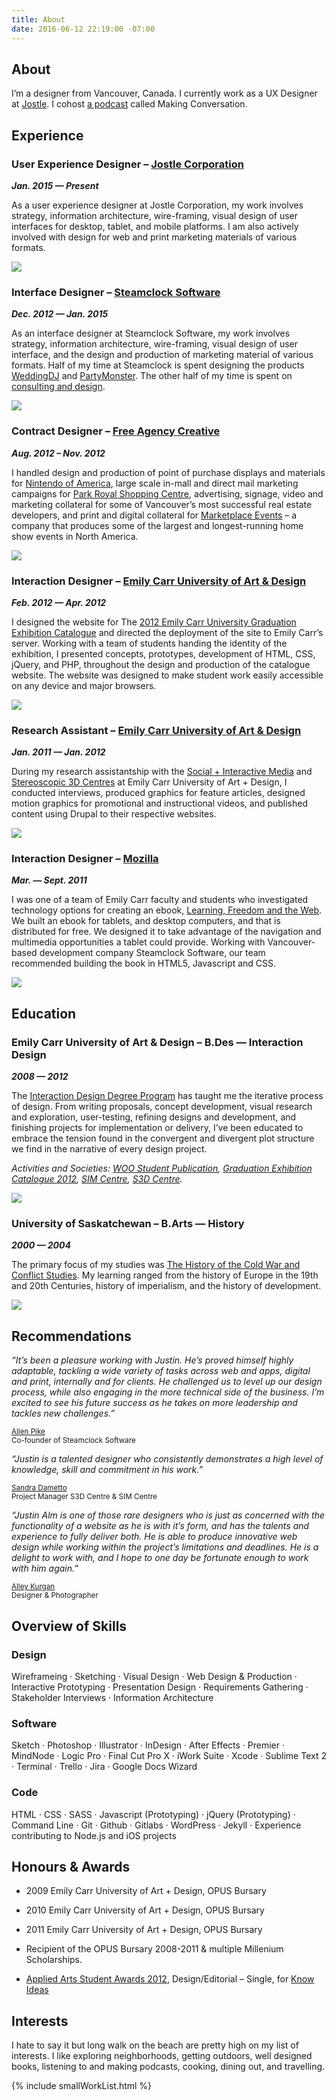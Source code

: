 ```yaml
---
title: About
date: 2016-06-12 22:19:00 -07:00
---
```


<article class="cf">
    <div class="fl measure ph4 pb4 f4-m f3-l lh-copy">
        <h1>About</h1>
        <p>I’m a designer from Vancouver, Canada. I currently work as a UX Designer at <a href="http://www.jostle.me/">Jostle</a>. I cohost <a href="http://makingconversation.ca/" title="Making Conversation Podcast">a podcast</a> called Making Conversation.</p>
    </div>
    <div class="fl w-100 ph4 lh-copy">
        <h2><strong>Experience</strong></h2>
    </div>
    <!-- Jostle -->
    <div class="cf pb4">
        <div class="fl w-100 w-50-ns ph4 lh-copy">
            <h3 class="mv0"><strong>User Experience Designer – <a href="http://www.jostle.me/">Jostle Corporation</a></strong></h3>
            <p class="mt0"><strong><em>Jan. 2015 — Present</em></strong></p>
            <p>As a user experience designer at Jostle Corporation, my work involves strategy, information architecture, wire-framing, visual design of user interfaces for desktop, tablet, and mobile platforms. I am also actively involved with design for web and print marketing materials of various formats.</p>
        </div>
        <div class="fl w-100 w-50-ns ph4 mb2">
            <img class="w-100" src="/uploads/jostle.jpg">
        </div>
    </div>
    <!-- Steamclock -->
    <div class="cf pb4">
        <div class="fl w-100 w-50-ns ph4 lh-copy">
            <h3 class="mv0"><strong>Interface Designer – <a href="http://www.steamclock.com/">Steamclock Software</a></strong></h3>
            <p class="mt0"><strong><em>Dec. 2012 — Jan. 2015</em></strong></p>
            <p class="mb2">As an interface designer at Steamclock Software, my work involves strategy, information architecture, wire-framing, visual design of user interface, and the design and production of marketing material of various formats. Half of my time at Steamclock is spent designing the products <a href="http://www.steamclock.com/weddingdj/">WeddingDJ</a> and <a href="http://www.steamclock.com/partymonster/">PartyMonster</a>. The other half of my time is spent on <a href="http://www.steamclock.com/services/">consulting and design</a>.</p>
        </div>
        <div class="fl w-100 w-50-ns ph4 mb2">
            <img class="w-100" src="/uploads/steamclock.jpg">
        </div>
    </div>
    <!-- Free Agency -->
    <div class="cf pb4">
        <div class="fl w-100 w-50-ns ph4 lh-copy">
            <h3 class="mv0"><strong>Contract Designer – <a href="http://freeagencycreative.com/">Free Agency Creative</a></strong></h3>
            <p class="mt0"><strong><em>Aug. 2012 – Nov. 2012</em></strong></p>
            <p>I handled design and production of point of purchase displays and materials for <a href="http://www.nintendo.com/">Nintendo of America</a>, large scale in-mall and direct mail marketing campaigns for <a href="http://www.shopparkroyal.com/">Park Royal Shopping Centre</a>, advertising, signage, video and marketing collateral for some of Vancouver’s most successful real estate developers, and print and digital collateral for <a href="http://www.nintendo.com/">Marketplace Events</a> – a company that produces some of the largest and longest-running home show events in North America.</p>
            </div>
        <div class="fl w-100 w-50-ns ph4 mb2">
            <img class="w-100" src="/uploads/freeagencycreative.jpg">
        </div>
    </div>
</article>

<div class="cf pb4">
    <div class="fl w-100 w-50-ns ph4 lh-copy">
        <h3 class="mv0"><strong>Interaction Designer – <a href="http://www.ecuad.ca/">Emily Carr University of Art &amp; Design</a></strong></h3>
        <p class="mt0"><strong><em>Feb. 2012 — Apr. 2012</em></strong></p>
        <p>I designed the website for The <a href="http://grad2012.ecuad.ca/">2012 Emily Carr University Graduation Exhibition Catalogue</a> and directed the deployment of the site to Emily Carr’s server. Working with a team of students handing the identity of the exhibition, I presented concepts, prototypes, development of HTML, CSS, jQuery, and PHP, throughout the design and production of the catalogue website. The website was designed to make student work easily accessible on any device and major browsers.</p>
    </div>
    <div class="fl w-100 w-50-ns ph4 mb2 lh-copy">
        <img class="w-100" src="/uploads/studiogrey.jpg">
    </div>
</div>

<div class="cf pb4">
    <div class="fl w-100 w-50-ns ph4 mb2 lh-copy">
        <h3 class="mv0"><strong>Research Assistant – <a href="http://www.ecuad.ca/">Emily Carr University of Art &amp; Design</a></strong></h3>
        <p class="mt0"><strong><em>Jan. 2011 — Jan. 2012</em></strong></p>
        <p>During my research assistantship with the <a href="http://research.ecuad.ca/simcentre/">Social + Interactive Media</a> and <a href="http://research.ecuad.ca/s3dcentre/">Stereoscopic 3D Centres</a> at Emily Carr University of Art + Design, I conducted interviews, produced graphics for feature articles, designed motion graphics for promotional and instructional videos, and published content using Drupal to their respective websites.</p>
    </div>
    <div class="fl w-100 w-50-ns ph4 mb2 lh-copy">
        <img class="w-100" src="http://placehold.it/600x400">
    </div>
</div>

<div class="cf pb4">
    <div class="fl w-100 w-50-ns ph4 mb2 lh-copy">
        <h3 class="mv0"><strong>Interaction Designer – <a href="https://www.mozilla.org/en-US/">Mozilla</a></strong></h3>
        <p class="mt0"><strong><em>Mar. — Sept. 2011</em></strong></p>
        <p>I was one of a team of Emily Carr faculty and students who investigated technology options for creating an ebook, <a href="http://learningfreedomandtheweb.org/">Learning, Freedom and the Web</a>. We built an ebook for tablets, and desktop computers, and that is distributed for free. We designed it to take advantage of the navigation and multimedia opportunities a tablet could provide. Working with Vancouver-based development company Steamclock Software, our team recommended building the book in HTML5, Javascript and CSS.</p>
    </div>
    <div class="fl w-100 w-50-ns ph4 mb2 lh-copy">
        <p><img class="w-100" src="http://placehold.it/600x400"></p>
    </div>
</div>

<div class="cf">
    <div class="fl w-100 ph4 mb2 lh-copy">
        <h2><strong>Education</strong></h2>
    </div>
</div>

<div class="cf">
    <div class="fl w-100 w-50-ns ph4 mb2 lh-copy">
        <h3 class="mv0"><strong>Emily Carr University of Art &amp; Design – B.Des — Interaction Design</strong></h3>
        <p class="mt0"><strong><em>2008 — 2012</em></strong></p>
        <p>The <a href="http://design.ecuad.ca/">Interaction Design Degree Program</a> has taught me the iterative process of design. From writing proposals, concept development, visual research and exploration, user-testing, refining designs and development, and finishing projects for implementation or delivery, I’ve been educated to embrace the tension found in the convergent and divergent plot structure we find in the narrative of every design project.</p>
        <p><em>Activities and Societies: <a href="http://www.woopublication.ca/">WOO Student Publication</a>, <a href="http://grad2012.ecuad.ca/">Graduation Exhibition Catalogue 2012</a>, <a href="http://research.ecuad.ca/simcentre/">SIM Centre</a>, <a href="http://research.ecuad.ca/s3dcentre/">S3D Centre</a>.</em></p>
    </div>
    <div class="fl w-100 w-50-ns ph4 mb2 lh-copy">
        <p><img class="w-100" src="http://placehold.it/600x400"></p>
    </div>
</div>

<div class="cf">
    <div class="fl w-100 w-50-ns ph4 mb2 lh-copy lh-copy-l">
        <h3 class="mv0"><strong>University of Saskatchewan – B.Arts — History</strong></h3>
        <p class="mt0"><strong><em>2000 — 2004</em></strong></p>
        <p>The primary focus of my studies was <a href="http://artsandscience.usask.ca/arts-science/humanities-finearts.php">The History of the Cold War and Conflict Studies</a>. My learning ranged from the history of Europe in the 19th and 20th Centuries, history of imperialism, and the history of development.</p>
    </div>
    <div class="fl w-100 w-50-ns ph4 mb2 lh-copy">
        <p><img class="w-100" src="http://placehold.it/600x400"></p>
    </div>
</div>

<div class="cf">
    <div class="fl w-100 ph4 mb2 lh-copy">
        <h2><strong>Recommendations</strong></h2>
    </div>
</div>

<div class="cf">
    <div class="fl w-100 w-50-ns w-33-l ph4 mb2 lh-copy">
        <p><em>“It’s been a pleasure working with Justin. He’s proved himself highly adaptable, tackling a wide variety of tasks across web and apps, digital and print, internally and for clients. He challenged us to level up our design process, while also engaging in the more technical side of the business. I’m excited to see his future success as he takes on more leadership and tackles new challenges.”</em></p>
        <p><small><a href="http://ca.linkedin.com/in/allenpike">Allen Pike</a><br>
        <span class="silver">Co-founder of Steamclock Software</span></small></p>
    </div>
    <div class="fl w-100 w-50-ns w-33-l ph4 mb2 lh-copy">
        <p><em>“Justin is a talented designer who consistently demonstrates a high level of knowledge, skill and commitment in his work.”</em></p>
        <p><small><a href="https://www.linkedin.com/in/sandradametto">Sandra Dametto</a><br>
        <span class="silver">Project Manager S3D Centre &amp; SIM Centre</span></small></p>
    </div>
    <div class="fl w-100 w-50-ns w-33-l ph4 mb2 lh-copy">
        <p><em>“Justin Alm is one of those rare designers who is just as concerned with the functionality of a website as he is with it’s form, and has the talents and experience to fully deliver both. He is able to produce innovative web design while working within the project’s limitations and deadlines. He is a delight to work with, and I hope to one day be fortunate enough to work with him again.”</em></p>
        <p><small><a href="http://alleykurgan.com/">Alley Kurgan</a><br>
        <span class="silver">Designer &amp; Photographer</span></small></p>
    </div>
</div>

<div class="cf">
    <div class="fl measure ph4 mb2 lh-copy">
        <h2><strong>Overview of Skills</strong></h2>
    </div>
</div>
<div class="cf">
    <div class="fl w-100 w-50-ns w-33-l ph4 mb2 lh-copy">
        <h3 class="mv0"><strong>Design</strong></h3>
        <p>Wireframeing · Sketching · Visual Design · Web Design &amp; Production · Interactive Prototyping · Presentation Design · Requirements Gathering · Stakeholder Interviews · Information Architecture</p>
    </div>
    <div class="fl w-100 w-50-ns w-33-l ph4 mb2 lh-copy">
        <h3 class="mv0"><strong>Software</strong></h3>
        <p>Sketch · Photoshop · Illustrator · InDesign · After Effects · Premier · MindNode · Logic Pro · Final Cut Pro X · iWork Suite · Xcode · Sublime Text 2 · Terminal · Trello · Jira · Google Docs Wizard</p>
    </div>
    <div class="fl w-100 w-50-ns w-33-l ph4 mb2 lh-copy">
        <h3 class="mv0"><strong>Code</strong></h3>
        <p>HTML · CSS · SASS · Javascript (Prototyping) · jQuery (Prototyping) · Command Line · Git · Github · Gitlabs · WordPress · Jekyll · Experience contributing to Node.js and iOS projects</p>
    </div>
</div>

<div class="cf">
    <div class="fl m-100 w-50-ns w-50-l ph4 mb2 lh-copy">
        <h2><strong>Honours &amp; Awards</strong></h2>
        <ul>
            <li><p>2009 Emily Carr University of Art + Design, OPUS Bursary</p></li>
            <li><p>2010 Emily Carr University of Art + Design, OPUS Bursary</p></li>
            <li><p>2011 Emily Carr University of Art + Design, OPUS Bursary</p></li>
            <li><p>Recipient of the OPUS Bursary 2008-2011 &amp; multiple Millenium Scholarships.</p></li>
            <li><p><a href="http://www.appliedartsmag.com/winners_gallery/student/?id=981&amp;year=2012&amp;clip=1">Applied Arts Student Awards 2012</a>, Design/Editorial – Single, for <a href="http://justinalm.com/projects/know-ideas">Know Ideas</a></p></li>
        </ul>
    </div>
    <div class="fl m-100 w-50-ns w-50-l ph4 mb2 lh-copy">
        <h2><strong>Interests</strong></h2>
        <p>I hate to say it but long walk on the beach are pretty high on my list of interests. I like exploring neighborhoods, getting outdoors, well designed books, listening to and making podcasts, cooking, dining out, and travelling.</p>
    </div>
</div>

{% include smallWorkList.html %}
